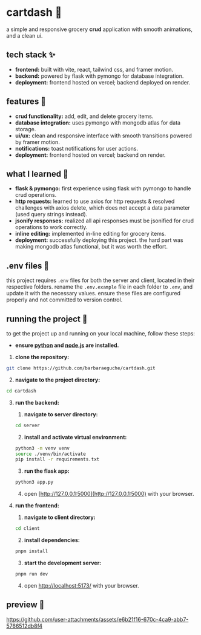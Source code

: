 # cartdash 🧺
a simple and responsive grocery **crud** application with smooth animations, and a clean ui.

## tech stack ✨
- **frontend:** built with vite, react, tailwind css, and framer motion.  
- **backend:** powered by flask with pymongo for database integration.  
- **deployment:** frontend hosted on vercel; backend deployed on render.  

## features 👾
- **crud functionality:** add, edit, and delete grocery items. 
- **database integration:** uses pymongo with mongodb atlas for data storage. 
- **ui/ux:** clean and responsive interface with smooth transitions powered by framer motion. 
- **notifications:** toast notifications for user actions.
- **deployment:** frontend hosted on vercel; backend on render.

## what I learned 💭
- **flask & pymongo:** first experience using flask with pymongo to handle crud operations.
- **http requests:** learned to use axios for http requests & resolved challenges with axios delete, which does not accept a data parameter (used query strings instead).
- **jsonify responses:** realized all api responses must be jsonified for crud operations to work correctly.
- **inline editing:** implemented in-line editing for grocery items.
- **deployment:** successfully deploying this project. the hard part was making mongodb atlas functional, but it was worth the effort.

## .env files 📄
this project requires `.env` files for both the server and client, located in their respective folders. rename the `.env.example` file in each folder to `.env`, and update it with the necessary values. ensure these files are configured properly and not committed to version control.

## running the project 🏁
to get the project up and running on your local machine, follow these steps:

- **ensure [python](https://www.python.org/downloads/) and [node.js](https://nodejs.org/en) are installed.**
1. **clone the repository:**
```bash
git clone https://github.com/barbaraeguche/cartdash.git
```

2. **navigate to the project directory:**
```bash
cd cartdash
```

3. **run the backend:**
   1. **navigate to server directory:**
   ```bash
   cd server
   ```
   2. **install and activate virtual environment:**
   ```bash
   python3 -m venv venv
   source ./venv/bin/activate
   pip install -r requirements.txt
   ```
   3. **run the flask app:**
   ```bash
   python3 app.py
   ```
   4. open [http://127.0.0.1:5000](http://127.0.0.1:5000) with your browser.

4. **run the frontend:**
   1. **navigate to client directory:**
   ```bash
   cd client
   ```
   2. **install dependencies:**
   ```bash
   pnpm install
   ```
   3. **start the development server:**
   ```bash
   pnpm run dev
   ```
   4. open [http://localhost:5173/](http://localhost:5173/) with your browser.

## preview 📸
https://github.com/user-attachments/assets/e6b21f16-670c-4ca9-abb7-5766512db8f4
